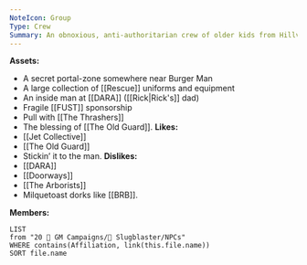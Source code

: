 ```yaml
---
NoteIcon: Group
Type: Crew
Summary: An obnoxious, anti-authoritarian crew of older kids from Hillview.
---
```

**Assets:**
- A secret portal-zone somewhere near Burger Man
- A large collection of [[Rescue]] uniforms and equipment
- An inside man at [[DARA]] ([[Rick|Rick's]] dad)
- Fragile [[FUST]] sponsorship
- Pull with [[The Thrashers]]
- The blessing of [[The Old Guard]].
**Likes:**
- [[Jet Collective]]
- [[The Old Guard]]
- Stickin’ it to the man.
**Dislikes:**
- [[DARA]]
- [[Doorways]]
- [[The Arborists]]
- Milquetoast dorks like [[BRB]].

**Members:**
```dataview
LIST
from "20 🌟 GM Campaigns/🐌 Slugblaster/NPCs"
WHERE contains(Affiliation, link(this.file.name))
SORT file.name
```
